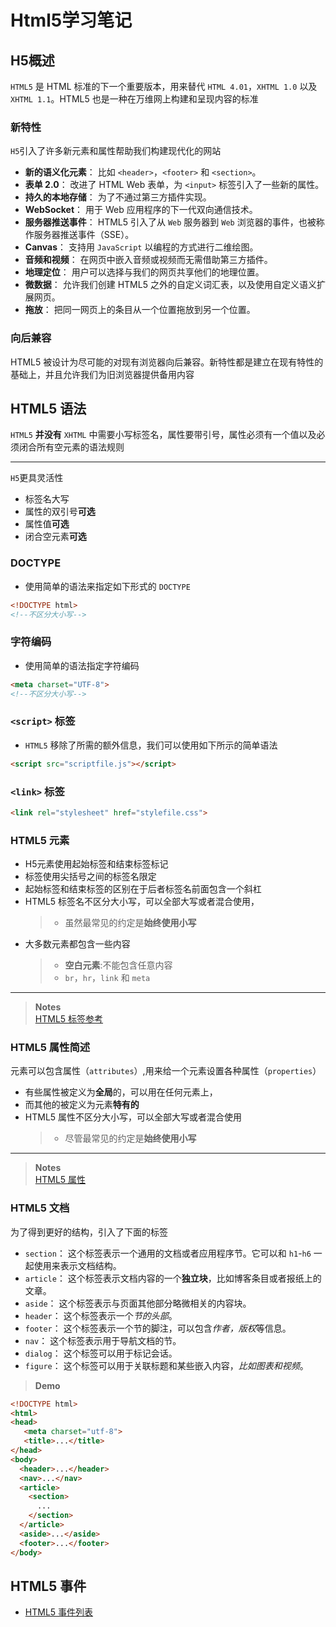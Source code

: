 # Html5学习笔记

## H5概述
`HTML5` 是 HTML 标准的下一个重要版本，用来替代 `HTML 4.01`，`XHTML 1.0` 以及 `XHTML 1.1`。HTML5 也是一种在万维网上构建和呈现内容的标准


### 新特性
`H5`引入了许多新元素和属性帮助我们构建现代化的网站

- **新的语义化元素**： 比如 `<header>`，`<footer>` 和 `<section>`。
- **表单 2.0**： 改进了 HTML Web 表单，为 `<input>` 标签引入了一些新的属性。
- **持久的本地存储**： 为了不通过第三方插件实现。
- **WebSocket**： 用于 Web 应用程序的下一代双向通信技术。
- **服务器推送事件**： HTML5 引入了从 `Web` 服务器到 `Web` 浏览器的事件，也被称作服务器推送事件（SSE）。
- **Canvas**： 支持用 `JavaScript` 以编程的方式进行二维绘图。
- **音频和视频**： 在网页中嵌入音频或视频而无需借助第三方插件。
- **地理定位**： 用户可以选择与我们的网页共享他们的地理位置。
- **微数据**： 允许我们创建 HTML5 之外的自定义词汇表，以及使用自定义语义扩展网页。
- **拖放**： 把同一网页上的条目从一个位置拖放到另一个位置。

### 向后兼容
HTML5 被设计为尽可能的对现有浏览器向后兼容。新特性都是建立在现有特性的基础上，并且允许我们为旧浏览器提供备用内容

## HTML5 语法
`HTML5` **并没有** `XHTML` 中需要小写标签名，属性要带引号，属性必须有一个值以及必须闭合所有空元素的语法规则

---------
`H5`更具灵活性

- 标签名大写
- 属性的双引号**可选**
- 属性值**可选**
- 闭合空元素**可选**

### DOCTYPE
- 使用简单的语法来指定如下形式的 `DOCTYPE`

```html
<!DOCTYPE html>
<!--不区分大小写-->
```

### 字符编码
- 使用简单的语法指定字符编码

```html
<meta charset="UTF-8">
<!--不区分大小写-->
```

### `<script>` 标签
- `HTML5` 移除了所需的额外信息，我们可以使用如下所示的简单语法
```html
<script src="scriptfile.js"></script>
```

### `<link>` 标签

```html
<link rel="stylesheet" href="stylefile.css">
```

### HTML5 元素
- H5元素使用起始标签和结束标签标记
- 标签使用尖括号之间的标签名限定
- 起始标签和结束标签的区别在于后者标签名前面包含一个斜杠
- HTML5 标签名不区分大小写，可以全部大写或者混合使用，
   > - 虽然最常见的约定是**始终使用小写**
- 大多数元素都包含一些内容
  > - **空白元素**:不能包含任意内容
  > - `br`，`hr`，`link` 和 `meta`   

------------------------
> **Notes**  
> [HTML5 标签参考](http://wiki.jikexueyuan.com/project/html5/tags-reference.html)

### HTML5 属性简述
元素可以包含属性（`attributes`）,用来给一个元素设置各种属性（`properties`）

- 有些属性被定义为**全局**的，可以用在任何元素上，
- 而其他的被定义为元素**特有的**
- HTML5 属性不区分大小写，可以全部大写或者混合使用
  > - 尽管最常见的约定是**始终使用小写**

-----------------
> **Notes**  
> [HTML5 属性](http://wiki.jikexueyuan.com/project/html5/attributes.html)

### HTML5 文档
为了得到更好的结构，引入了下面的标签
- `section`： 这个标签表示一个通用的文档或者应用程序节。它可以和 `h1`-`h6` 一起使用来表示文档结构。
- `article`： 这个标签表示文档内容的一个**独立块**，比如博客条目或者报纸上的文章。
- `aside`： 这个标签表示与页面其他部分略微相关的内容块。
- `header`： 这个标签表示一个*节的头部*。
- `footer`： 这个标签表示一个节的脚注，可以包含*作者，版权*等信息。
- `nav`： 这个标签表示用于导航文档的节。
- `dialog`： 这个标签可以用于标记会话。
- `figure`： 这个标签可以用于关联标题和某些嵌入内容，*比如图表和视频*。

> **Demo**

```html
<!DOCTYPE html>
<html>
<head>
   <meta charset="utf-8">
   <title>...</title>
</head>
<body>
  <header>...</header>
  <nav>...</nav>
  <article>
    <section>
      ...
    </section>
  </article>
  <aside>...</aside>
  <footer>...</footer>
</body>
```

## HTML5 事件
- [HTML5 事件列表](http://wiki.jikexueyuan.com/project/html5/events.html)